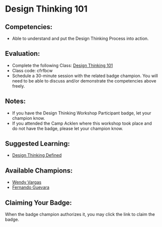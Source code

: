 # Design Thinking 101

## Competencies:
* Able to understand and put the Design Thinking Process into action. 

## Evaluation:
* Complete the following Class: [Design Thinking 101](https://classroom.google.com/c/NjQyNzA4MDU4NzRa)
* Class code: cfrfbcw
* Schedule a 30-minute session with the related badge champion. You will need to be able to discuss and/or demonstrate the competencies above freely. 

## Notes:
* If you have the Design Thinking Workshop Participant badge, let your champion know. 
* If you attended the Camp Acklen where this workshop took place and do not have the badge, please let your champion know. 

## Suggested Learning:

* [Design Thinking Defined](https://designthinking.ideo.com/)

## Available Champions:

* [Wendy Vargas](mailto:wendy.vargas@acklenavenue.com)
* [Fernando Guevara](mailto:fernando@acklenavenue.com)

## Claiming Your Badge:
When the badge champion authorizes it, you may click the link to claim the badge.
